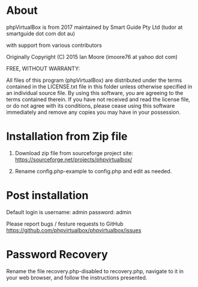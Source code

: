 # About

phpVirtualBox is from 2017 maintained by Smart Guide Pty Ltd (tudor at smartguide dot com dot au)

with support from various contributors

Originally Copyright (C) 2015 Ian Moore (imoore76 at yahoo dot com)

FREE, WITHOUT WARRANTY:

All files of this program (phpVirtualBox) are distributed under the
terms contained in the LICENSE.txt file in this folder unless otherwise
specified in an individual source file. By using this software, you are
agreeing to the terms contained therein. If you have not received and read
the license file, or do not agree with its conditions, please cease using
this software immediately and remove any copies you may have in your
possession.

# Installation from Zip file

1) Download zip file from sourceforge project site: https://sourceforge.net/projects/phpvirtualbox/

2) Rename config.php-example to config.php and edit as needed.

# Post installation

Default login is username: admin password: admin

Please report bugs / festure requests to GitHub
https://github.com/phpvirtualbox/phpvirtualbox/issues

# Password Recovery

Rename the file recovery.php-disabled to recovery.php, navigate to it in
your web browser, and follow the instructions presented.
